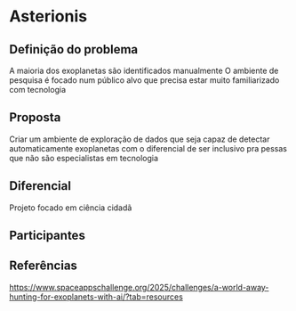 # Asterionis
## Definição do problema

A maioria dos exoplanetas são identificados manualmente
O ambiente de pesquisa é focado num público alvo que precisa estar muito familiarizado com tecnologia

## Proposta
Criar um ambiente de exploração de dados que seja capaz de detectar automaticamente exoplanetas com o diferencial de ser inclusivo pra pessas que não são especialistas em tecnologia

## Diferencial
Projeto focado em ciência cidadã

## Participantes

## Referências
https://www.spaceappschallenge.org/2025/challenges/a-world-away-hunting-for-exoplanets-with-ai/?tab=resources


